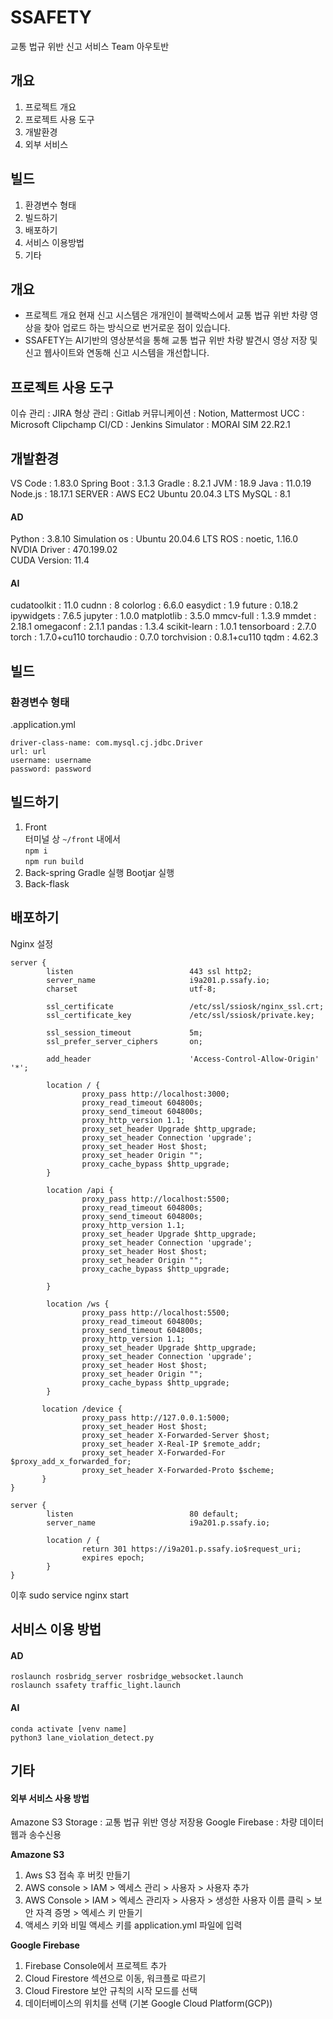 # SSAFETY

교통 법규 위반 신고 서비스
Team 아우토반

## 개요

1. 프로젝트 개요
2. 프로젝트 사용 도구
3. 개발환경
4. 외부 서비스

## 빌드

1. 환경변수 형태
2. 빌드하기
3. 배포하기
4. 서비스 이용방법
5. 기타


## 개요

- 프로젝트 개요
  현재 신고 시스템은 개개인이 블랙박스에서 교통 법규 위반 차량 영상을 찾아 업로드 하는 방식으로 번거로운 점이 있습니다.
- SSAFETY는  AI기반의 영상분석을 통해 교통 법규 위반 차량 발견시 영상 저장 및 신고 웹사이트와 연동해 신고 시스템을 개선합니다.


## 프로젝트 사용 도구

이슈 관리 : JIRA
형상 관리 : Gitlab
커뮤니케이션 : Notion, Mattermost
UCC : Microsoft Clipchamp
CI/CD : Jenkins
Simulator : MORAI SIM 22.R2.1

## 개발환경

VS Code : 1.83.0
Spring Boot : 3.1.3
Gradle : 8.2.1
JVM : 18.9
Java : 11.0.19
Node.js : 18.17.1
SERVER : AWS EC2 Ubuntu 20.04.3 LTS
MySQL : 8.1 

#### AD
Python : 3.8.10
Simulation os : Ubuntu 20.04.6 LTS
ROS : noetic, 1.16.0
NVDIA Driver : 470.199.02   
CUDA Version: 11.4 

#### AI
cudatoolkit : 11.0
cudnn : 8
colorlog : 6.6.0
easydict : 1.9
future : 0.18.2
ipywidgets : 7.6.5
jupyter : 1.0.0
matplotlib : 3.5.0
mmcv-full : 1.3.9
mmdet : 2.18.1
omegaconf : 2.1.1
pandas : 1.3.4
scikit-learn : 1.0.1
tensorboard : 2.7.0
torch : 1.7.0+cu110
torchaudio : 0.7.0
torchvision : 0.8.1+cu110
tqdm : 4.62.3

## 빌드

### 환경변수 형태

.application.yml

```
driver-class-name: com.mysql.cj.jdbc.Driver
url: url
username: username
password: password
```

## 빌드하기

1. Front  
    터미널 상 `~/front` 내에서  
   `npm i`  
   `npm run build`
2. Back-spring
   Gradle 실행
   Bootjar 실행
3. Back-flask

## 배포하기

Nginx 설정

```
server {
        listen                          443 ssl http2;
        server_name                     i9a201.p.ssafy.io;
        charset                         utf-8;

        ssl_certificate                 /etc/ssl/ssiosk/nginx_ssl.crt;
        ssl_certificate_key             /etc/ssl/ssiosk/private.key;

        ssl_session_timeout             5m;
        ssl_prefer_server_ciphers       on;

        add_header                      'Access-Control-Allow-Origin' '*';

        location / {
                proxy_pass http://localhost:3000;
                proxy_read_timeout 604800s;
                proxy_send_timeout 604800s;
                proxy_http_version 1.1;
                proxy_set_header Upgrade $http_upgrade;
                proxy_set_header Connection 'upgrade';
                proxy_set_header Host $host;
                proxy_set_header Origin "";
                proxy_cache_bypass $http_upgrade;
        }

        location /api {
                proxy_pass http://localhost:5500;
                proxy_read_timeout 604800s;
                proxy_send_timeout 604800s;
                proxy_http_version 1.1;
                proxy_set_header Upgrade $http_upgrade;
                proxy_set_header Connection 'upgrade';
                proxy_set_header Host $host;
                proxy_set_header Origin "";
                proxy_cache_bypass $http_upgrade;

        }

        location /ws {
                proxy_pass http://localhost:5500;
                proxy_read_timeout 604800s;
                proxy_send_timeout 604800s;
                proxy_http_version 1.1;
                proxy_set_header Upgrade $http_upgrade;
                proxy_set_header Connection 'upgrade';
                proxy_set_header Host $host;
                proxy_set_header Origin "";
                proxy_cache_bypass $http_upgrade;
        }

       location /device {
                proxy_pass http://127.0.0.1:5000;
                proxy_set_header Host $host;
                proxy_set_header X-Forwarded-Server $host;
                proxy_set_header X-Real-IP $remote_addr;
                proxy_set_header X-Forwarded-For $proxy_add_x_forwarded_for;
                proxy_set_header X-Forwarded-Proto $scheme;
       }
}

server {
        listen                          80 default;
        server_name                     i9a201.p.ssafy.io;

        location / {
                return 301 https://i9a201.p.ssafy.io$request_uri;
                expires epoch;
        }
}
```

이후 sudo service nginx start


## 서비스 이용 방법

#### AD
```
roslaunch rosbridg_server rosbridge_websocket.launch
roslaunch ssafety traffic_light.launch
```

#### AI
```
conda activate [venv name]
python3 lane_violation_detect.py
```

## 기타

#### 외부 서비스 사용 방법

Amazone S3 Storage : 교통 법규 위반 영상 저장용
Google Firebase : 차량 데이터 웹과 송수신용


**Amazone S3**

1. Aws S3 접속 후 버킷 만들기
2. AWS console > IAM > 엑세스 관리 > 사용자 > 사용자 추가
3. AWS Console > IAM > 엑세스 관리자 > 사용자 > 생성한 사용자 이름 클릭 > 보안 자격 증명 > 엑세스 키 만들기
4. 액세스 키와 비밀 액세스 키를 application.yml 파일에 입력

**Google Firebase**

1. Firebase Console에서 프로젝트 추가
2. Cloud Firestore 섹션으로 이동, 워크플로 따르기
3. Cloud Firestore 보안 규칙의 시작 모드를 선택
4. 데이터베이스의 위치를 선택 (기본 Google Cloud Platform(GCP))
